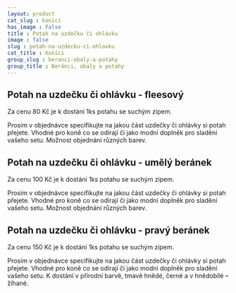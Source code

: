 ```yaml
---
layout: product
cat_slug : konici
has_image : False
title : Potah na uzdečku či ohlávku
image : false
slug : potah-na-uzdecku-ci-ohlavku
cat_title : Koníci
group_slug : beranci-obaly-a-potahy
group_title : Beránci, obaly a potahy
---
```


Potah na uzdečku či ohlávku - fleesový
--------------------------------------

Za cenu 80&nbsp;Kč je k dostání 1ks potahu se suchým zipem.

Prosím v objednávce specifikujte na jakou část uzdečky či ohlávky si potah přejete.
Vhodné pro koně co se odírají či jako modní doplněk pro sladění vašeho setu.
Možnost objednání různých barev.

Potah na uzdečku či ohlávku - umělý beránek
-------------------------------------------

Za cenu 100&nbsp;Kč je k dostání 1ks potahu se suchým zipem.

Prosím v objednávce specifikujte na jakou část uzdečky či ohlávky si potah přejete.
Vhodné pro koně co se odírají či jako modní doplněk pro sladění vašeho setu.
Možnost objednání různých barev.

Potah na uzdečku či ohlávku - pravý beránek
-------------------------------------------

Za cenu 150&nbsp;Kč je k dostání 1ks potahu se suchým zipem.

Prosím v objednávce specifikujte na jakou část uzdečky či ohlávky si potah přejete.
Vhodné pro koně co se odírají či jako modní doplněk pro sladění vašeho setu.
K dostání v přírodní barvě, tmavě hnědé, černé a v hnědobílé – žíhané.

